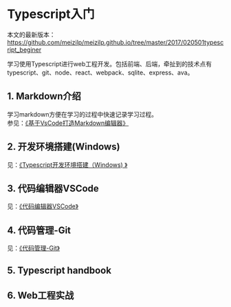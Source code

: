# Typescript入门

本文的最新版本：<https://github.com/meizilp/meizilp.github.io/tree/master/2017/020501typescript_beginer>

学习使用Typescript进行web工程开发。包括前端、后端，牵扯到的技术点有typescript、git、node、react、webpack、sqlite、express、ava。

## 1. Markdown介绍

学习markdown方便在学习的过程中快速记录学习过程。  
参见：[《基于VsCode打造Markdown编辑器》](../020402markdown_editor_vscode)

## 2. 开发环境搭建(Windows)

见：[《Typescript开发环境搭建（Windows) 》](beginer02)

## 3. 代码编辑器VSCode

见：[《代码编辑器VSCode》](beginer03)

## 4. 代码管理-Git
见：[《代码管理-Git》](beginer04)

## 5. Typescript handbook

## 6. Web工程实战